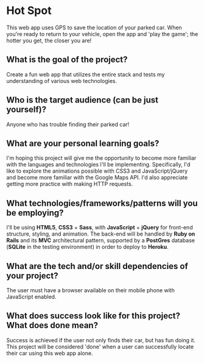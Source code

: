 # Hot Spot
This web app uses GPS to save the location of your parked car. When you're ready to return to your vehicle, open the app and 'play the game'; the hotter you get, the closer you are!

## What is the goal of the project?
Create a fun web app that utilizes the entire stack and tests my understanding of various web technologies.

## Who is the target audience (can be just yourself)?
Anyone who has trouble finding their parked car!

## What are your personal learning goals?
I'm hoping this project will give me the opportunity to become more familiar with the languages and technologies I'll be implementing. Specifically, I'd like to explore the animations possible with CSS3 and JavaScript/jQuery and become more familiar with the Google Maps API. I'd also appreciate getting more practice with making HTTP requests.

## What technologies/frameworks/patterns will you be employing?
I'll be using **HTML5**, **CSS3** + **Sass**, with **JavaScript** + **jQuery** for front-end structure, styling, and animation. The back-end will be handled by **Ruby on Rails** and its **MVC** architectural pattern, supported by a **PostGres** database (**SQLite** in the testing environment) in order to deploy to **Heroku**.

## What are the tech and/or skill dependencies of your project?
The user must have a browser available on their mobile phone with JavaScript enabled.

## What does success look like for this project? What does done mean?
Success is achieved if the user not only finds their car, but has fun doing it. This project will be considered 'done' when a user can successfully locate their car using this web app alone. 
